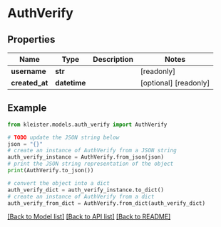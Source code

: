 # AuthVerify


## Properties

Name | Type | Description | Notes
------------ | ------------- | ------------- | -------------
**username** | **str** |  | [readonly] 
**created_at** | **datetime** |  | [optional] [readonly] 

## Example

```python
from kleister.models.auth_verify import AuthVerify

# TODO update the JSON string below
json = "{}"
# create an instance of AuthVerify from a JSON string
auth_verify_instance = AuthVerify.from_json(json)
# print the JSON string representation of the object
print(AuthVerify.to_json())

# convert the object into a dict
auth_verify_dict = auth_verify_instance.to_dict()
# create an instance of AuthVerify from a dict
auth_verify_from_dict = AuthVerify.from_dict(auth_verify_dict)
```
[[Back to Model list]](../README.md#documentation-for-models) [[Back to API list]](../README.md#documentation-for-api-endpoints) [[Back to README]](../README.md)


